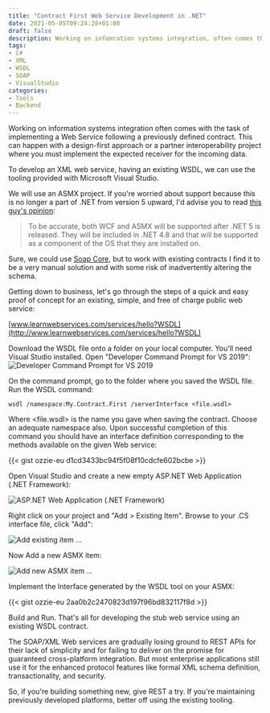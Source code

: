 ```yaml
---
title: "Contract First Web Service Development in .NET"
date: 2021-05-05T09:24:28+01:00
draft: false
description: Working on infomration systems integration, often comes the task of implementing a Web Service following a previously defined contract.  
tags:
- C#
- XML
- WSDL
- SOAP
- VisualStudio
categories:
- Tools
- Backend
---
```

Working on information systems integration often comes with the task of implementing a Web Service following a previously defined contract. This can happen with a design-first approach or a partner interoperability project where you must implement the expected receiver for the incoming data.

To develop an XML web service, having an existing WSDL, we can use the tooling provided with Microsoft Visual Studio. 

We will use an ASMX project. If you're worried about support because this is no longer a part of .NET from version 5 upward, I'd advise you to read [this guy\'s opinion](https://forums.asp.net/post/6306984.aspx):
> To be accurate, both WCF and ASMX will be supported after .NET 5 is released. They will be included in .NET 4.8 and that will be supported as a component of the OS that they are installed on.  

Sure, we could use [Soap Core](https://github.com/DigDes/SoapCore), but to work with existing contracts I find it to be a very manual solution and with some risk of inadvertently altering the schema.

Getting down to business, let's go through the steps of a quick and easy proof of concept for an existing, simple, and free of charge public web service: 

[www.learnwebservices.com/services/hello?WSDL](http://www.learnwebservices.com/services/hello?WSDL)

Download the WSDL file onto a folder on your local computer.
You'll need Visual Studio installed. Open "Developer Command Prompt for VS 2019":
![Developer Command Prompt for VS 2019](VSTools2019.webp)

On the command prompt, go to the folder where you saved the WSDL file.
Run the WSDL command:
```
wsdl /namespace:My.Contract.First /serverInterface <file.wsdl>
```

Where \<file.wsdl\> is the name you gave when saving the contract. Choose an adequate namespace also. Upon successful completion of this command you should have an interface definition corresponding to the methods available on the given Web service:

{{< gist ozzie-eu d1cd3433bc94f5f08f10cdcfe602bcbe >}}

Open Visual Studio and create a new empty ASP.NET Web Application (.NET Framework):

![ASP.NET Web Application (.NET Framework)](aspnet-web-app.webp)

Right click on your project and "Add > Existing Item". Browse to your .CS interface file, click "Add":

![Add existing item ...](add-existing-item.webp)

Now Add a new ASMX item:

![Add new ASMX item ...](new-item-asmx.webp)

Implement the Interface generated by the WSDL tool on your ASMX:

{{< gist ozzie-eu 2aa0b2c2470823d197f96bd832117f8d >}}

Build and Run. That's all for developing the stub web service using an existing WSDL contract.

The SOAP/XML Web services are gradually losing ground to REST APIs for their lack of simplicity and for failing to deliver on the promise for guaranteed cross-platform integration. But most enterprise applications still use it for the enhanced protocol features like formal XML schema definition, transactionality, and security.

So, if you're building something new, give REST a try. If you're maintaining previously developed platforms, better off using the existing tooling. 
